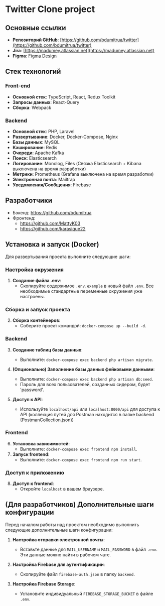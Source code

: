 # Twitter Clone project

## Основные ссылки

-   **Репозиторий GitHub**: [https://github.com/bdumitrua/twitter](https://github.com/bdumitrua/twitter)
-   **Jira**: [https://madumey.atlassian.net](https://madumey.atlassian.net)
-   **Figma**: [Figma Design](https://www.figma.com/file/rvk73KT8BRtMBgbnUQ7bX8/Twitter-pages?type=design&node-id=4:1224&mode=design&t=mx5pPfALWQrweNjB-1)

## Стек технологий

### Front-end

-   **Основной стек**: TypeScript, React, Redux Toolkit
-   **Запросы данных**: React-Query
-   **Сборка**: Webpack

### Backend

-   **Основной стек**: PHP, Laravel
-   **Развертывание**: Docker, Docker-Compose, Nginx
-   **Базы данных**: MySQL
-   **Кэширование**: Redis
-   **Очереди**: Apache Kafka
-   **Поиск**: Elasticsearch
-   **Логирование**: Monolog, Files (Связка Elasticsearch + Kibana выключена на время разработки)
-   **Метрики**: Prometheus (Grafana выключена на время разработки)
-   **Электронная почта**: Mailtrap
-   **Уведомления/Сообщения**: Firebase

## Разработчики

-   Бэкенд: https://github.com/bdumitrua
-   Фронтенд:
    -   https://github.com/MattyK03
    -   https://github.com/karasique22

## Установка и запуск (Docker)

Для развертывания проекта выполните следующие шаги:

### Настройка окружения

1. **Создание файла .env**:
    - Скопируйте содержимое `.env.example` в новый файл `.env`. Все необходимые стандартные переменные окружения уже настроены.

### Сборка и запуск проекта

2. **Сборка контейнеров**:
    - Соберите проект командой: `docker-compose up --build -d`.

### Backend

3. **Создание таблиц базы данных**:
    - Выполните: `docker-compose exec backend php artisan migrate`.
4. **(Опционально) Заполнение базы данных фейковыми данными**:

    - Выполните: `docker-compose exec backend php artisan db:seed`.
    - Пароль для всех пользователей, созданных сидером, будет 'password'.

5. **Доступ к API**:
    - Используйте `localhost/api` или `localhost:8000/api` для доступа к API (коллекция путей для Postman находится в папке backend (PostmanCollection.json))

### Frontend

6. **Установка зависимостей**:
    - Выполните: `docker-compose exec frontend npm install`.
7. **Запуск frontend**:
    - Выполните: `docker-compose exec frontend npm run start`.

### Доступ к приложению

8. **Доступ к frontend**:
    - Откройте `localhost` в вашем браузере.

## (Для разработчиков) Дополнительные шаги конфигурации

Перед началом работы над проектом необходимо выполнить следующие дополнительные шаги конфигурации:

1. **Настройка отправки электронной почты**:
   - Вставьте данные для `MAIL_USERNAME` и `MAIL_PASSWORD` в файл `.env`. Эти данные можно найти в рабочем чате.

2. **Настройка Firebase для аутентификации**:
   - Скопируйте файл `firebase-auth.json` в папку `backend`.

3. **Настройка Firebase Storage**:
   - Установите индивидуальный `FIREBASE_STORAGE_BUCKET` в файле `.env`.
